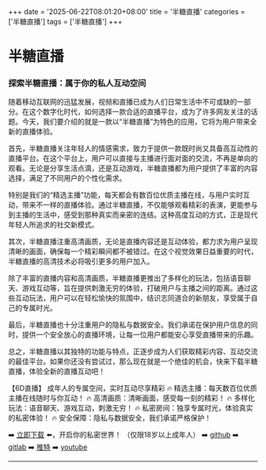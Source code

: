 +++
date = '2025-06-22T08:01:20+08:00'
title = '半糖直播'
categories = ['半糖直播']
tags = ['半糖直播']
+++

# 半糖直播

### 探索半糖直播：属于你的私人互动空间

随着移动互联网的迅猛发展，视频和直播已成为人们日常生活中不可或缺的一部分。在这个数字化时代，如何选择一款合适的直播平台，成为了许多网友关注的话题。今天，我们要介绍的就是一款以“半糖直播”为特色的应用，它将为用户带来全新的直播体验。

首先，半糖直播关注年轻人的情感需求，致力于提供一款既时尚又具备高互动性的直播平台。在这个平台上，用户可以直接与主播进行面对面的交流，不再是单向的观看。无论是分享生活点滴，还是互动游戏，半糖直播都为用户提供了丰富的内容选择，满足了不同用户的个性化需求。

特别是我们的“精选主播”功能，每天都会有数百位优质主播在线，与用户实时互动，带来不一样的直播体验。通过半糖直播，不仅能够观看精彩的表演，更能参与到主播的生活中，感受到那种真实而亲密的连结。这种高度互动的方式，正是现代年轻人所追求的社交新模式。

其次，半糖直播注重高清画质，无论是直播内容还是互动体验，都力求为用户呈现清晰的画面，确保每一个精彩瞬间都不被错过。在这个视觉效果日益重要的时代，半糖直播的高清技术必将吸引更多的用户加入。

除了丰富的直播内容和高清画质，半糖直播更推出了多样化的玩法，包括语音聊天、游戏互动等，旨在提供刺激无穷的体验，打破用户与主播之间的距离。通过这些互动玩法，用户可以在轻松愉快的氛围中，结识志同道合的新朋友，享受属于自己的专属时光。

最后，半糖直播也十分注重用户的隐私与数据安全。我们承诺在保护用户信息的同时，提供一个安全放心的直播环境，让每一位用户都能安心享受直播带来的乐趣。

总之，半糖直播以其独特的功能与特点，正逐步成为人们获取精彩内容、互动交流的最佳平台。如果你还没有尝试过，那么现在就是一个绝佳的机会，快来下载半糖直播，体验全新的直播互动吧！

【6D直播】
成年人的专属空间，实时互动尽享精彩
🔥 精选主播：每天数百位优质主播在线随时与你互动！
🔥 高清画质：清晰画面，感受每一刻的精彩！
🔥 多样化玩法：语音聊天、游戏互动，刺激无穷！
🔥 私密房间：独享专属时光，体验真实的私密体验！
🔥 安全保障：隐私与数据安全，我们承诺严格保护！

➡️ [立即下载](https://down123.s3.ap-east-1.amazonaws.com/down/down.html?channelCode=blog) ⬅️，开启你的私密世界！ （仅限18岁以上成年人）
➡️ [github](https://aldult-live.github.io/)
➡️ [gitlab](https://seo-09598d.gitlab.io/)
➡️ [推特](https://x.com/wegame33)
➡️ [youtube](https://www.youtube.com/@6Dlive)

---
